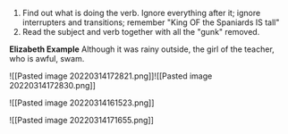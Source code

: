 
1) Find out what is doing the verb. Ignore everything after it; ignore interrupters and transitions; remember "King OF the Spaniards IS tall" 
2) Read the subject and verb together with all the "gunk" removed.

**Elizabeth Example**
Although it was rainy outside, the girl of the teacher, who is awful, swam.


![[Pasted image 20220314172821.png]]![[Pasted image 20220314172830.png]]

![[Pasted image 20220314161523.png]]

![[Pasted image 20220314171655.png]]